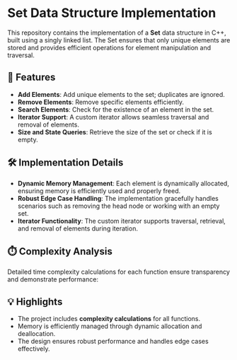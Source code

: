 # Set Data Structure Implementation

This repository contains the implementation of a **Set** data structure in C++, built using a singly linked list. The Set ensures that only unique elements are stored and provides efficient operations for element manipulation and traversal. 

## 🚀 Features

- **Add Elements**: Add unique elements to the set; duplicates are ignored.
- **Remove Elements**: Remove specific elements efficiently.
- **Search Elements**: Check for the existence of an element in the set.
- **Iterator Support**: A custom iterator allows seamless traversal and removal of elements.
- **Size and State Queries**: Retrieve the size of the set or check if it is empty.

## 🛠️ Implementation Details

- **Dynamic Memory Management**: Each element is dynamically allocated, ensuring memory is efficiently used and properly freed.
- **Robust Edge Case Handling**: The implementation gracefully handles scenarios such as removing the head node or working with an empty set.
- **Iterator Functionality**: The custom iterator supports traversal, retrieval, and removal of elements during iteration.

## ⏱️ Complexity Analysis

Detailed time complexity calculations for each function ensure transparency and demonstrate performance:

## 💡 Highlights

- The project includes **complexity calculations** for all functions.
- Memory is efficiently managed through dynamic allocation and deallocation.
- The design ensures robust performance and handles edge cases effectively.
